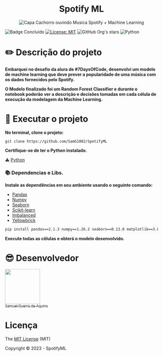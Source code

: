 <h1 align="center"> Spotify ML </h1>
<p align="center">
  <img src="https://github.com/SamG1002/SpotifyML/assets/56116583/169d68a2-f7b6-474f-ad4b-123ab9859824" alt="Capa Cachorro ouvindo Musica Spotify + Machine Learning">
</p>

![Badge Concluído](https://img.shields.io/static/v1?label=STATUS&message=CONCLU%C3%8DDO&color=BLUE&style=for-the-badge)
[![License: MIT](https://img.shields.io/badge/License-MIT-yellow.svg)](https://opensource.org/licenses/MIT)
![GitHub Org's stars](https://img.shields.io/github/stars/SamG1002?style=social)
![Python](https://img.shields.io/pypi/pyversions/pandas)

  
# :pencil2: Descrição do projeto 

<p align="justify">
  
  **Embarquei no desafio da alura de #7DaysOfCode, desenvolvi um modelo de machine learning que deve prever a popularidade de uma música com os dados fornecidos pelo Spotify.**

  **O Modelo finalizado foi um Random Forest Classifier e durante o notebook poderão ver a descrição e decisões tomadas em cada célula de execução da modelagem da Machine Learning.**
  
</p>


# :hammer: Executar o projeto 

**No terminal, clone o projeto:**

```
git clone https://github.com/SamG1002/SpotifyML
```

**Certifique-se de ter o Python instalado.**

:warning: [Python](https://www.python.org/downloads/)


### :books: Dependencias e Libs.
**Instale as dependências em seu ambiente usando o seguinte comando:**

- [Pandas](https://pandas.pydata.org/docs/index.html)
- [Numpy](https://numpy.org/)
- [Seaborn](https://seaborn.pydata.org/)
- [Scikit-learn](https://scikit-learn.org/stable/)
- [Imbalanced](https://imbalanced-learn.org/stable/)
- [Yellowbrick](https://www.scikit-yb.org/en/latest/)

```bash
pip install pandas==2.1.3 numpy==1.26.2 seaborn==0.13.0 matplotlib==3.8.2 scikit-learn==1.3.2 imbalanced-learn==0.11.0 yellowbrick==1.5
```
**Execute todas as cêlulas e obterá o modelo desenvolvido.**

# :sunglasses: Desenvolvedor

[<img loading="lazy" src="https://github.com/SamG1002/SpotifyML/assets/56116583/cf91dde7-cfad-4acf-9343-a1404eb9148e" width=115><br><sub>Samuel Guerra de Aquino</sub>](https://github.com/SamG1002) 

# Licença 

The [MIT License]() (MIT)

Copyright :copyright: 2023 - SpotifyML

